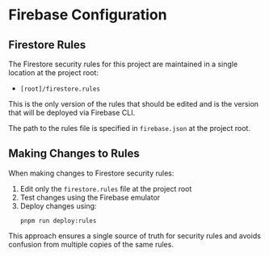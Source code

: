 # Firebase Configuration

## Firestore Rules

The Firestore security rules for this project are maintained in a single location at the project root:

- `[root]/firestore.rules`

This is the only version of the rules that should be edited and is the version that will be deployed via Firebase CLI.

The path to the rules file is specified in `firebase.json` at the project root.

## Making Changes to Rules

When making changes to Firestore security rules:

1. Edit only the `firestore.rules` file at the project root
2. Test changes using the Firebase emulator
3. Deploy changes using:
   ```
   pnpm run deploy:rules
   ```

This approach ensures a single source of truth for security rules and avoids confusion from multiple copies of the same rules. 